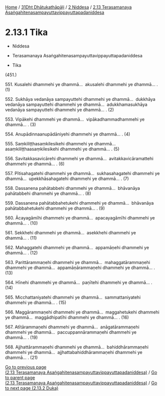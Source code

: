 
[Home](/) / [31Dht Dhātukathāpāḷi](../../../31Dht.md) / [2 Niddesa](../../2.md) / [2.13 Terasamanaya Asaṅgahitenasampayuttavippayuttapadaniddesa](../2.13.md)

# 2.13.1 Tika

* Niddesa

* Terasamanaya Asaṅgahitenasampayuttavippayuttapadaniddesa

* Tika

(451.)

551\. Kusalehi dhammehi ye dhammā…  akusalehi dhammehi ye dhammā… . (1)

552\. Sukhāya vedanāya sampayuttehi dhammehi ye dhammā…  dukkhāya vedanāya sampayuttehi dhammehi ye dhammā…  adukkhamasukhāya vedanāya sampayuttehi dhammehi ye dhammā… . (2)

553\. Vipākehi dhammehi ye dhammā…  vipākadhammadhammehi ye dhammā… . (3)

554\. Anupādinnaanupādāniyehi dhammehi ye dhammā… . (4)

555\. Saṃkiliṭṭhasaṃkilesikehi dhammehi ye dhammā…  asaṃkiliṭṭhaasaṃkilesikehi dhammehi ye dhammā… . (5)

556\. Savitakkasavicārehi dhammehi ye dhammā…  avitakkavicāramattehi dhammehi ye dhammā… . (6)

557\. Pītisahagatehi dhammehi ye dhammā…  sukhasahagatehi dhammehi ye dhammā…  upekkhāsahagatehi dhammehi ye dhammā… . (7)

558\. Dassanena pahātabbehi dhammehi ye dhammā…  bhāvanāya pahātabbehi dhammehi ye dhammā… . (8)

559\. Dassanena pahātabbahetukehi dhammehi ye dhammā…  bhāvanāya pahātabbahetukehi dhammehi ye dhammā… . (9)

560\. Ācayagāmīhi dhammehi ye dhammā…  apacayagāmīhi dhammehi ye dhammā… . (10)

561\. Sekkhehi dhammehi ye dhammā…  asekkhehi dhammehi ye dhammā… . (11)

562\. Mahaggatehi dhammehi ye dhammā…  appamāṇehi dhammehi ye dhammā… . (12)

563\. Parittārammaṇehi dhammehi ye dhammā…  mahaggatārammaṇehi dhammehi ye dhammā…  appamāṇārammaṇehi dhammehi ye dhammā… . (13)

564\. Hīnehi dhammehi ye dhammā…  paṇītehi dhammehi ye dhammā… . (14)

565\. Micchattaniyatehi dhammehi ye dhammā…  sammattaniyatehi dhammehi ye dhammā… . (15)

566\. Maggārammaṇehi dhammehi ye dhammā…  maggahetukehi dhammehi ye dhammā…  maggādhipatīhi dhammehi ye dhammā… . (16)

567\. Atītārammaṇehi dhammehi ye dhammā…  anāgatārammaṇehi dhammehi ye dhammā…  paccuppannārammaṇehi dhammehi ye dhammā… . (19)

568\. Ajjhattārammaṇehi dhammehi ye dhammā…  bahiddhārammaṇehi dhammehi ye dhammā…  ajjhattabahiddhārammaṇehi dhammehi ye dhammā… . (21)

[Go to previous page (2.13 Terasamanaya Asaṅgahitenasampayuttavippayuttapadaniddesa)](../2.13.md) / [Go to parent page (2.13 Terasamanaya Asaṅgahitenasampayuttavippayuttapadaniddesa)](../2.13.md) / [Go to next page (2.13.2 Duka)](2.13.2.md)


